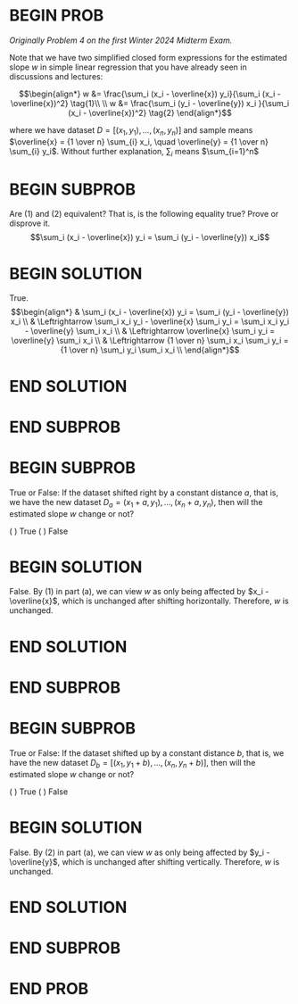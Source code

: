 # BEGIN PROB

_Originally Problem 4 on the first Winter 2024 Midterm Exam._

Note that we have two simplified closed form expressions for the
estimated slope $w$ in simple linear regression that you have already
seen in discussions and lectures:

$$\begin{align*}
         w &= \frac{\sum_i (x_i - \overline{x}) y_i}{\sum_i (x_i - \overline{x})^2} \tag{1}\\ \\
        w &= \frac{\sum_i (y_i - \overline{y}) x_i }{\sum_i (x_i - \overline{x})^2} \tag{2}  
\end{align*}$$ 

where we have dataset
$D = [(x_1,y_1), \ldots, (x_n,y_n)]$ and  sample means &emsp;
$\overline{x} = {1 \over n} \sum_{i} x_i, \quad \overline{y} = {1 \over n} \sum_{i} y_i$.
Without further explanation, $\sum_i$ means $\sum_{i=1}^n$

# BEGIN SUBPROB

Are ($1$) and ($2$) equivalent? That is, is the following equality
true? Prove or disprove it.
$$\sum_i (x_i - \overline{x}) y_i = \sum_i (y_i - \overline{y}) x_i$$

# BEGIN SOLUTION

True. 
$$\begin{align*}
    & \sum_i (x_i - \overline{x}) y_i = \sum_i (y_i - \overline{y}) x_i \\
    & \Leftrightarrow  \sum_i x_i y_i - \overline{x} \sum_i y_i = \sum_i x_i y_i - \overline{y} \sum_i x_i \\
    & \Leftrightarrow   \overline{x} \sum_i y_i = \overline{y} \sum_i x_i \\
    & \Leftrightarrow {1 \over n} \sum_i x_i \sum_i y_i = {1 \over n} \sum_i y_i \sum_i x_i \\
\end{align*}$$

# END SOLUTION

# END SUBPROB

# BEGIN SUBPROB

True or False: If the dataset shifted right by a constant distance
$a$, that is, we have the new dataset
$D_a = (x_1 + a,y_1), \ldots, (x_n + a,y_n)$, then will the estimated
slope $w$ change or not?

( ) True 
( ) False

# BEGIN SOLUTION

False. By ($1$) in part (a), we can view $w$ as only being affected by $x_i - \overline{x}$,
which is unchanged after shifting horizontally. Therefore, $w$ is unchanged.

# END SOLUTION

# END SUBPROB 

# BEGIN SUBPROB

True or False: If the dataset shifted up by a constant distance
$b$, that is, we have the new dataset
$D_b = [(x_1,y_1 + b), \ldots, (x_n,y_n + b)]$, then will the estimated
slope $w$ change or not?

( ) True 
( ) False


# BEGIN SOLUTION

False. By ($2$) in part (a), we can view $w$ as only being affected by $y_i - \overline{y}$,
which is unchanged after shifting vertically. Therefore, $w$ is unchanged.

# END SOLUTION

# END SUBPROB

# END PROB